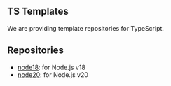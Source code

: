 ## TS Templates

We are providing template repositories for TypeScript.

## Repositories

- [node18](https://github.com/ts-templates/node18): for Node.js v18
- [node20](https://github.com/ts-templates/node20): for Node.js v20
